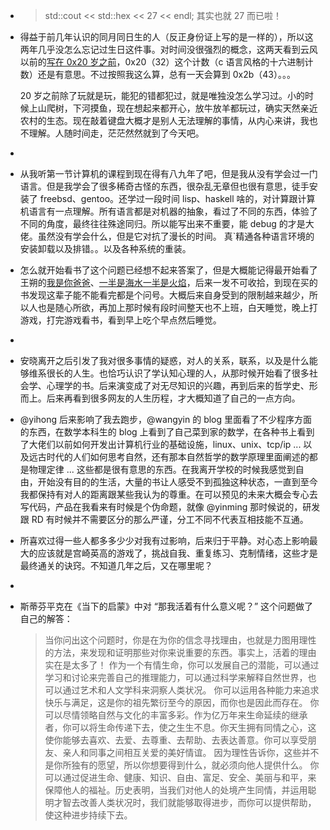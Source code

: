 - > std::cout  << std::hex << 27 << endl; 其实也就 27 而已啦！
- 得益于前几年认识的同月同日生的人（反正身份证上写的是一样的），所以这两年几乎没怎么忘记过生日这件事。对时间没很强烈的概念，这两天看到云风以前的[写在 0x20 岁之前](https://blog.codingnow.com/2011/02/0x20_years.html)，0x20（32）这个计数（c 语言风格的十六进制计数）还是有意思。不过按照我这么算，总有一天会算到 0x2b（43）。。。
  
  20 岁之前除了玩就是玩，能犯的错都犯过，就是唯独没怎么学习过。小的时候上山爬树，下河摸鱼，现在想起来都开心，放牛放羊都玩过，确实天然亲近农村的生态。现在敲着键盘大概才是别人无法理解的事情，从内心来讲，我也不理解。人随时间走，茫茫然然就到了今天吧。
-
- 从我听第一节计算机的课程到现在得有八九年了吧，但是我从没有学会过一门语言。但是我学会了很多稀奇古怪的东西，很杂乱无章但也很有意思，徒手安装了 freebsd、gentoo。还学过一段时间 lisp、haskell 啥的，对计算跟计算机语言有一点理解。所有语言都是对机器的抽象，看过了不同的东西，体验了不同的角度，最终往往殊途同归。所以能写出来不重要，能 debug 的才是大佬。虽然没有学会什么，但是它对抗了漫长的时间。 真`精通各种语言环境的安装卸载以及排错。。以及各种系统的重装。
- 怎么就开始看书了这个问题已经想不起来答案了，但是大概能记得最开始看了王朔的[我是你爸爸](https://book.douban.com/subject/1151873/)、[一半是海水一半是火焰](https://book.douban.com/subject/1049477/)，后来一发不可收拾，到现在买的书发现这辈子能不能看完都是个问号。大概后来自身受到的限制越来越少，所以人也是随心所欲，再加上那时候有段时间整天也不上班，白天睡觉，晚上打游戏，打完游戏看书，看到早上吃个早点然后睡觉。
-
- 安晓离开之后引发了我对很多事情的疑惑，对人的关系，联系，以及是什么能够维系很长的人生。也恰巧认识了学认知心理的人，从那时候开始看了很多社会学、心理学的书。后来演变成了对无尽知识的兴趣，再到后来的哲学史、形而上。后来再看到很多网友的人生历程，才大概知道了自己的一点方向。
- @yihong 后来影响了我去跑步，@wangyin 的 blog 里面看了不少程序方面的东西，在数学本科生的 blog 上看到了自己菜到家的数学，在各种书上看到了大佬们以前如何开发出计算机行业的基础设施，linux、unix、tcp/ip ... 以及远古时代的人们如何思考自然，还有那本自然哲学的数学原理里面阐述的都是物理定律 ... 这些都是很有意思的东西。在我离开学校的时候我感觉到自由，开始没有目的的生活，大量的书让人感受不到孤独这种状态，一直到至今我都保持有对人的距离跟某些我认为的尊重。在可以预见的未来大概会专心去写代码，产品在我看来有时候是个伪命题，就像 @yinming 那时候说的，研发跟 RD 有时候并不需要区分的那么严谨，分工不同不代表互相技能不互通。
- 所喜欢过得一些人都多多少少对我有过影响，后来归于平静。对心态上影响最大的应该就是宫崎英高的游戏了，挑战自我、重复练习、克制情绪，这些才是最终通关的诀窍。不知道几年之后，又在哪里呢？
-
- 斯蒂芬平克在《当下的启蒙》中对 “那我活着有什么意义呢？” 这个问题做了自己的解答：
  > 当你问出这个问题时，你是在为你的信念寻找理由，也就是力图用理性的方法，来发现和证明那些对你来说重要的东西。事实上，活着的理由实在是太多了！ 
  作为一个有情生命，你可以发展自己的潜能，可以通过学习和讨论来完善自己的推理能力，可以通过科学来解释自然世界，也可以通过艺术和人文学科来洞察人类状况。
  你可以运用各种能力来追求快乐与满足，这是你的祖先繁衍至今的原因，而你也是因此而存在。
  你可以尽情领略自然与文化的丰富多彩。作为亿万年来生命延续的继承者，你可以将生命传递下去，使之生生不息。你天生拥有同情之心，这使你能够去喜欢、去爱、去尊重、去帮助、去表达善意。你可以享受朋友、亲人和同事之间相互关爱的美好情谊。 因为理性告诉你，这些并不是你所独有的愿望，所以你想要得到什么，就必须向他人提供什么。
  你可以通过促进生命、健康、知识、自由、富足、安全、美丽与和平，来保障他人的福祉。历史表明，当我们对他人的处境产生同情，并运用聪明才智去改善人类状况时，我们就能够取得进步，而你可以提供帮助，使这种进步持续下去。